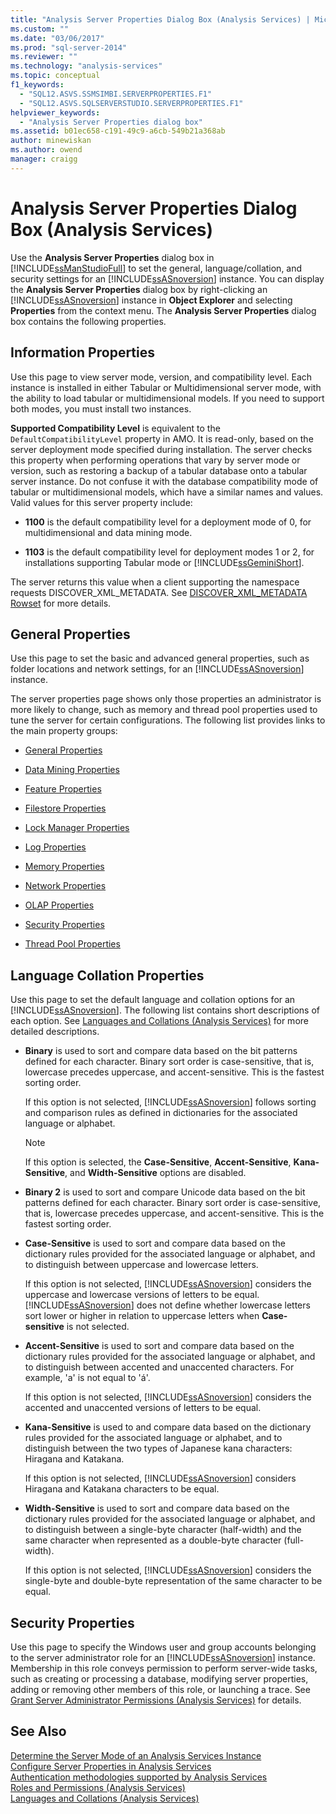 ```yaml
---
title: "Analysis Server Properties Dialog Box (Analysis Services) | Microsoft Docs"
ms.custom: ""
ms.date: "03/06/2017"
ms.prod: "sql-server-2014"
ms.reviewer: ""
ms.technology: "analysis-services"
ms.topic: conceptual
f1_keywords: 
  - "SQL12.ASVS.SSMSIMBI.SERVERPROPERTIES.F1"
  - "SQL12.ASVS.SQLSERVERSTUDIO.SERVERPROPERTIES.F1"
helpviewer_keywords: 
  - "Analysis Server Properties dialog box"
ms.assetid: b01ec658-c191-49c9-a6cb-549b21a368ab
author: minewiskan
ms.author: owend
manager: craigg
---
```

# Analysis Server Properties Dialog Box (Analysis Services)
  Use the **Analysis Server Properties** dialog box in [!INCLUDE[ssManStudioFull](../includes/ssmanstudiofull-md.md)] to set the general, language/collation, and security settings for an [!INCLUDE[ssASnoversion](../includes/ssasnoversion-md.md)] instance. You can display the **Analysis Server Properties** dialog box by right-clicking an [!INCLUDE[ssASnoversion](../includes/ssasnoversion-md.md)] instance in **Object Explorer** and selecting **Properties** from the context menu. The **Analysis Server Properties** dialog box contains the following properties.  
  
## Information Properties  
 Use this page to view server mode, version, and compatibility level. Each instance is installed in either Tabular or Multidimensional server mode, with the ability to load tabular or multidimensional models. If you need to support both modes, you must install two instances.  
  
 **Supported Compatibility Level** is equivalent to the `DefaultCompatibilityLevel` property in AMO. It is read-only, based on the server deployment mode specified during installation. The server checks this property when performing operations that vary by server mode or version, such as restoring a backup of a tabular database onto a tabular server instance. Do not confuse it with the database compatibility mode of tabular or multidimensional models, which have a similar names and values. Valid values for this server property include:  
  
-   **1100** is the default compatibility level for a deployment mode of 0, for multidimensional and data mining mode.  
  
-   **1103** is the default compatibility level for deployment modes 1 or 2, for installations supporting Tabular mode or [!INCLUDE[ssGeminiShort](../includes/ssgeminishort-md.md)].  
  
 The server returns this value when a client supporting the namespace requests DISCOVER_XML_METADATA. See [DISCOVER_XML_METADATA Rowset](https://docs.microsoft.com/bi-reference/schema-rowsets/xml/discover-xml-metadata-rowset) for more details.  
  
## General Properties  
 Use this page to set the basic and advanced general properties, such as folder locations and network settings, for an [!INCLUDE[ssASnoversion](../includes/ssasnoversion-md.md)] instance.  
  
 The server properties page shows only those properties an administrator is more likely to change, such as memory and thread pool properties used to tune the server for certain configurations. The following list provides links to the main property groups:  
  
-   [General Properties](server-properties/general-properties.md)  
  
-   [Data Mining Properties](server-properties/data-mining-properties.md)  
  
-   [Feature Properties](server-properties/feature-properties.md)  
  
-   [Filestore Properties](server-properties/filestore-properties.md)  
  
-   [Lock Manager Properties](server-properties/lock-manager-properties.md)  
  
-   [Log Properties](server-properties/log-properties.md)  
  
-   [Memory Properties](server-properties/memory-properties.md)  
  
-   [Network Properties](server-properties/network-properties.md)  
  
-   [OLAP Properties](server-properties/olap-properties.md)  
  
-   [Security Properties](server-properties/security-properties.md)  
  
-   [Thread Pool Properties](server-properties/thread-pool-properties.md)  
  
## Language Collation Properties  
 Use this page to set the default language and collation options for an [!INCLUDE[ssASnoversion](../includes/ssasnoversion-md.md)]. The following list contains short descriptions of each option. See [Languages and Collations &#40;Analysis Services&#41;](languages-and-collations-analysis-services.md) for more detailed descriptions.  
  
-   **Binary** is used to sort and compare data based on the bit patterns defined for each character. Binary sort order is case-sensitive, that is, lowercase precedes uppercase, and accent-sensitive. This is the fastest sorting order.  
  
     If this option is not selected, [!INCLUDE[ssASnoversion](../includes/ssasnoversion-md.md)] follows sorting and comparison rules as defined in dictionaries for the associated language or alphabet.  
  
    > [!NOTE]  
    >  If this option is selected, the **Case-Sensitive**, **Accent-Sensitive**, **Kana-Sensitive**, and **Width-Sensitive** options are disabled.  
  
-   **Binary 2** is used to sort and compare Unicode data based on the bit patterns defined for each character. Binary sort order is case-sensitive, that is, lowercase precedes uppercase, and accent-sensitive. This is the fastest sorting order.  
  
-   **Case-Sensitive** is used to sort and compare data based on the dictionary rules provided for the associated language or alphabet, and to distinguish between uppercase and lowercase letters.  
  
     If this option is not selected, [!INCLUDE[ssASnoversion](../includes/ssasnoversion-md.md)] considers the uppercase and lowercase versions of letters to be equal. [!INCLUDE[ssASnoversion](../includes/ssasnoversion-md.md)] does not define whether lowercase letters sort lower or higher in relation to uppercase letters when **Case-sensitive** is not selected.  
  
-   **Accent-Sensitive** is used to sort and compare data based on the dictionary rules provided for the associated language or alphabet, and to distinguish between accented and unaccented characters. For example, 'a' is not equal to 'á'.  
  
     If this option is not selected, [!INCLUDE[ssASnoversion](../includes/ssasnoversion-md.md)] considers the accented and unaccented versions of letters to be equal.  
  
-   **Kana-Sensitive** is used to and compare data based on the dictionary rules provided for the associated language or alphabet, and to distinguish between the two types of Japanese kana characters: Hiragana and Katakana.  
  
     If this option is not selected, [!INCLUDE[ssASnoversion](../includes/ssasnoversion-md.md)] considers Hiragana and Katakana characters to be equal.  
  
-   **Width-Sensitive** is used to sort and compare data based on the dictionary rules provided for the associated language or alphabet, and to distinguish between a single-byte character (half-width) and the same character when represented as a double-byte character (full-width).  
  
     If this option is not selected, [!INCLUDE[ssASnoversion](../includes/ssasnoversion-md.md)] considers the single-byte and double-byte representation of the same character to be equal.  
  
## Security Properties  
 Use this page to specify the Windows user and group accounts belonging to the server administrator role for an [!INCLUDE[ssASnoversion](../includes/ssasnoversion-md.md)] instance. Membership in this role conveys permission to perform server-wide tasks, such as creating or processing a database, modifying server properties, adding or removing other members of this role, or launching a trace. See [Grant Server Administrator Permissions &#40;Analysis Services&#41;](instances/grant-server-admin-rights-to-an-analysis-services-instance.md) for details.  
  
## See Also  
 [Determine the Server Mode of an Analysis Services Instance](instances/determine-the-server-mode-of-an-analysis-services-instance.md)   
 [Configure Server Properties in Analysis Services](server-properties/server-properties-in-analysis-services.md)   
 [Authentication methodologies supported by Analysis Services](instances/authentication-methodologies-supported-by-analysis-services.md)   
 [Roles and Permissions &#40;Analysis Services&#41;](multidimensional-models/roles-and-permissions-analysis-services.md)   
 [Languages and Collations &#40;Analysis Services&#41;](languages-and-collations-analysis-services.md)  
  
  
